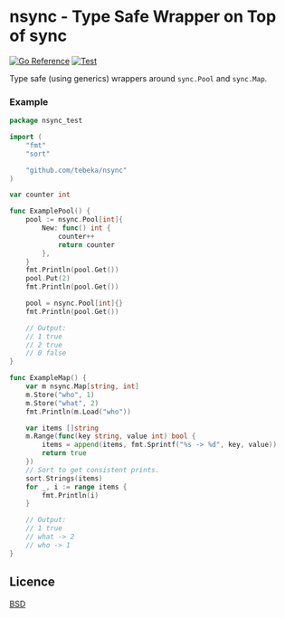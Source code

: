 # nsync - Type Safe Wrapper on Top of sync

[![Go Reference](https://pkg.go.dev/badge/github.com/tebeka/nsync.svg)](https://pkg.go.dev/github.com/tebeka/nsync)
[![Test](https://github.com/tebeka/nsync/actions/workflows/go.yml/badge.svg)](https://github.com/tebeka/nsync/actions/workflows/go.yml)

Type safe (using generics) wrappers around `sync.Pool` and `sync.Map`.

### Example

```go
package nsync_test

import (
	"fmt"
	"sort"

	"github.com/tebeka/nsync"
)

var counter int

func ExamplePool() {
	pool := nsync.Pool[int]{
		New: func() int {
			counter++
			return counter
		},
	}
	fmt.Println(pool.Get())
	pool.Put(2)
	fmt.Println(pool.Get())

	pool = nsync.Pool[int]{}
	fmt.Println(pool.Get())

	// Output:
	// 1 true
	// 2 true
	// 0 false
}

func ExampleMap() {
	var m nsync.Map[string, int]
	m.Store("who", 1)
	m.Store("what", 2)
	fmt.Println(m.Load("who"))

	var items []string
	m.Range(func(key string, value int) bool {
		items = append(items, fmt.Sprintf("%s -> %d", key, value))
		return true
	})
	// Sort to get consistent prints.
	sort.Strings(items)
	for _, i := range items {
		fmt.Println(i)
	}

	// Output:
	// 1 true
	// what -> 2
	// who -> 1
}
```


## Licence
[BSD](LICENCE)
